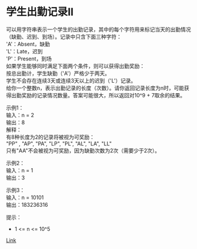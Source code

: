 <h1>学生出勤记录II</h1>

可以用字符串表示一个学生的出勤记录，其中的每个字符用来标记当天的出勤情况（缺勤、迟到、到场）。记录中只含下面三种字符：</br>
'A'：Absent，缺勤</br>
'L'：Late，迟到</br>
'P'：Present，到场</br>
如果学生能够同时满足下面两个条件，则可以获得出勤奖励：</br>
按总出勤计，学生缺勤（'A'）严格少于两天。</br>
学生不会存在连续3天或连续3天以上的迟到（'L'）记录。</br>
给你一个整数n，表示出勤记录的长度（次数）。请你返回记录长度为n时，可能获得出勤奖励的记录情况数量。答案可能很大，所以返回对10^9 + 7取余的结果。</br>

示例1：</br>
输入：n = 2</br>
输出：8</br>
解释：</br>
有8种长度为2的记录将被视为可奖励：</br>
"PP" , "AP", "PA", "LP", "PL", "AL", "LA", "LL"</br>
只有"AA"不会被视为可奖励，因为缺勤次数为2次（需要少于2次）。</br>

示例2：</br>
输入：n = 1</br>
输出：3</br>

示例3：</br>
输入：n = 10101</br>
输出：183236316</br>

提示：
- 1 <= n <= 10^5

[Link](https://leetcode-cn.com/problems/student-attendance-record-ii/)